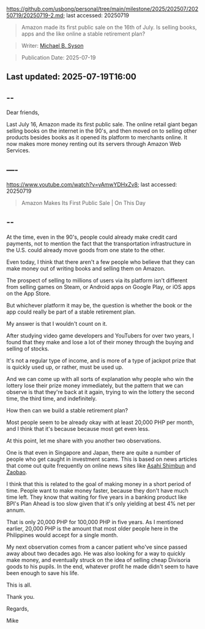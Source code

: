 https://github.com/usbong/personal/tree/main/milestone/2025/202507/20250719/20250719-2.md; last accessed: 20250719

> Amazon made its first public sale on the 16th of July. Is selling books, apps and the like online a stable retirement plan?

> Writer: [Michael B. Syson](https://www.linkedin.com/in/michaelsyson/)

> Publication Date: 2025-07-19

## Last updated: 2025-07-19T16:00

## --

Dear friends,

Last July 16, Amazon made its first public sale. The online retail giant began selling books on the internet in the 90's, and then moved on to selling other products besides books as it opened its platform to merchants online. It now makes more money renting out its servers through Amazon Web Services.

## —-

https://www.youtube.com/watch?v=yAmwYDHxZv8; last accessed: 20250719

> Amazon Makes Its First Public Sale | On This Day

## --

At the time, even in the 90's, people could already make credit card payments, not to mention the fact that the transportation infrastructure in the U.S. could already move goods from one state to the other.

Even today, I think that there aren't a few people who believe that they can make money out of writing books and selling them on Amazon. 

The prospect of selling to millions of users via its platform isn't different from selling games on Steam, or Android apps on Google Play, or iOS apps on the App Store. 

But whichever platform it may be, the question is whether the book or the app could really be part of a stable retirement plan.

My answer is that I wouldn't count on it. 

After studying video game developers and YouTubers for over two years, I found that they make and lose a lot of their money through the buying and selling of stocks.

It's not a regular type of income, and is more of a type of jackpot prize that is quickly used up, or rather, must be used up.

And we can come up with all sorts of explanation why people who win the lottery lose their prize money immediately, but the pattern that we can observe is that they're back at it again, trying to win the lottery the second time, the third time, and indefinitely.

How then can we build a stable retirement plan?

Most people seem to be already okay with at least 20,000 PHP per month, and I think that it's because because most get even less.

At this point, let me share with you another two observations.

One is that even in Singapore and Japan, there are quite a number of people who get caught in investment scams. This is based on news articles that come out quite frequently on online news sites like [Asahi Shimbun](https://www.asahi.com/) and [Zaobao](https://www.zaobao.com.sg/global).

I think that this is related to the goal of making money in a short period of time. People want to make money faster, because they don't have much time left. They know that waiting for five years in a banking product like BPI's Plan Ahead is too slow given that it's only yielding at best 4% net per annum.

That is only 20,000 PHP for 100,000 PHP in five years. As I mentioned earlier, 20,000 PHP is the amount that most older people here in the Philippines would accept for a single month.

My next observation comes from a cancer patient who've since passed away about two decades ago. He was also looking for a way to quickly make money, and eventually struck on the idea of selling cheap Divisoria goods to his pupils. In the end, whatever profit he made didn't seem to have been enough to save his life.

This is all.

Thank you.

Regards,

Mike